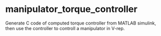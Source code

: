 # manipulator_torque_controller
Generate C code of  computed torque controller from MATLAB simulink, then use the controller to controll a manipulator in V-rep.
